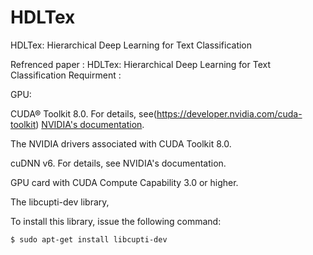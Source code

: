 # HDLTex
HDLTex: Hierarchical Deep Learning for Text Classification


Refrenced paper : HDLTex: Hierarchical Deep Learning for Text Classification
Requirment :

GPU:

CUDA® Toolkit 8.0. For details, see(https://developer.nvidia.com/cuda-toolkit) [NVIDIA's documentation](https://developer.nvidia.com/cuda-toolkit). 

The NVIDIA drivers associated with CUDA Toolkit 8.0.

cuDNN v6. For details, see NVIDIA's documentation. 

GPU card with CUDA Compute Capability 3.0 or higher.

The libcupti-dev library,

To install this library, issue the following command:

```
$ sudo apt-get install libcupti-dev
```

